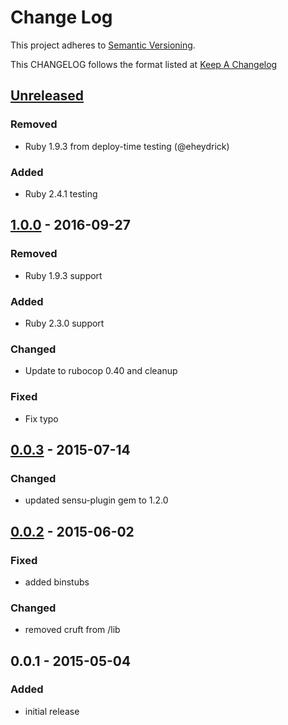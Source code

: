 # Change Log
This project adheres to [Semantic Versioning](http://semver.org/).

This CHANGELOG follows the format listed at [Keep A Changelog](http://keepachangelog.com/)

## [Unreleased]
### Removed
- Ruby 1.9.3 from deploy-time testing (@eheydrick)

### Added
- Ruby 2.4.1 testing

## [1.0.0] - 2016-09-27
### Removed
- Ruby 1.9.3 support

### Added
- Ruby 2.3.0 support

### Changed
- Update to rubocop 0.40 and cleanup

### Fixed
- Fix typo

## [0.0.3] - 2015-07-14
### Changed
- updated sensu-plugin gem to 1.2.0

## [0.0.2] - 2015-06-02
### Fixed
- added binstubs

### Changed
- removed cruft from /lib

## 0.0.1 - 2015-05-04
### Added
- initial release

[Unreleased]: https://github.com/sensu-plugins/sensu-plugins-conntrack/compare/1.0.0...HEAD
[1.0.0]: https://github.com/sensu-plugins/sensu-plugins-conntrack/compare/0.0.3...1.0.0
[0.0.3]: https://github.com/sensu-plugins/sensu-plugins-conntrack/compare/0.0.2...0.0.3
[0.0.2]: https://github.com/sensu-plugins/sensu-plugins-conntrack/compare/0.0.1...0.0.2
